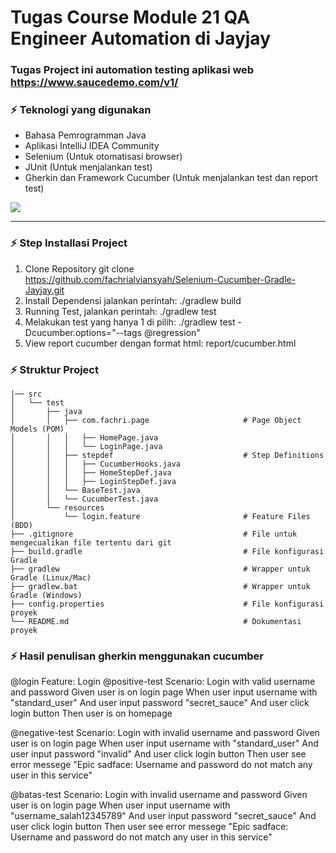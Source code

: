 # Tugas Course Module 21 QA Engineer Automation di Jayjay
### Tugas Project ini automation testing aplikasi web https://www.saucedemo.com/v1/

### :zap: Teknologi yang digunakan
- Bahasa Pemrogramman Java
- Aplikasi IntelliJ IDEA Community
- Selenium (Untuk otomatisasi browser)
- JUnit (Untuk menjalankan test)
- Gherkin dan Framework Cucumber (Untuk menjalankan test dan report test)
<img src="https://skillicons.dev/icons?i=selenium,gherkin,gradle,java,idea"/>

---

### :zap: Step Installasi Project
1. Clone Repository git clone https://github.com/fachrialviansyah/Selenium-Cucumber-Gradle-Jayjay.git
2. Install Dependensi jalankan perintah: ./gradlew build
3. Running Test, jalankan perintah: ./gradlew test
4. Melakukan test yang hanya 1 di pilih: ./gradlew test -Dcucumber.options="--tags @regression"
5. View report cucumber dengan format html: report/cucumber.html

### :zap: Struktur Project
    │── src 
    │   └── test
    │       ├── java
    │       │   ├── com.fachri.page                     # Page Object Models (POM)
    │       │   │   ├── HomePage.java
    │       │   │   └── LoginPage.java
    │       │   ├── stepdef                             # Step Definitions
    │       │   │   ├── CucumberHooks.java
    │       │   │   ├── HomeStepDef.java
    │       │   │   ├── LoginStepDef.java
    │       │   └── BaseTest.java
    │       │   └── CucumberTest.java
    │       └── resources
    │           └── login.feature                       # Feature Files (BDD)
    ├── .gitignore                                      # File untuk mengecualikan file tertentu dari git
    ├── build.gradle                                    # File konfigurasi Gradle
    ├── gradlew                                         # Wrapper untuk Gradle (Linux/Mac)
    ├── gradlew.bat                                     # Wrapper untuk Gradle (Windows)
    ├── config.properties                               # File konfigurasi proyek
    └── README.md                                       # Dokumentasi proyek

### :zap: Hasil penulisan gherkin menggunakan cucumber
@login
Feature: Login
  @positive-test
  Scenario: Login with valid username and password
    Given user is on login page
    When user input username with "standard_user"
    And user input password "secret_sauce"
    And user click login button
    Then user is on homepage

  @negative-test
  Scenario: Login with invalid username and password
    Given user is on login page
    When user input username with "standard_user"
    And user input password "invalid"
    And user click login button
    Then user see error messege "Epic sadface: Username and password do not match any user in this service"


  @batas-test
  Scenario: Login with invalid username and password
    Given user is on login page
    When user input username with "username_salah12345789"
    And user input password "secret_sauce"
    And user click login button
    Then user see error messege "Epic sadface: Username and password do not match any user in this service"



